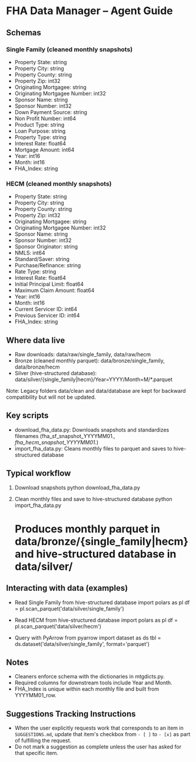 # FHA Data Manager – Agent Guide

## Schemas

### Single Family (cleaned monthly snapshots)
- Property State: string
- Property City: string
- Property County: string
- Property Zip: int32
- Originating Mortgagee: string
- Originating Mortgagee Number: int32
- Sponsor Name: string
- Sponsor Number: int32
- Down Payment Source: string
- Non Profit Number: int64
- Product Type: string
- Loan Purpose: string
- Property Type: string
- Interest Rate: float64
- Mortgage Amount: int64
- Year: int16
- Month: int16
- FHA_Index: string

### HECM (cleaned monthly snapshots)
- Property State: string
- Property City: string
- Property County: string
- Property Zip: int32
- Originating Mortgagee: string
- Originating Mortgagee Number: int32
- Sponsor Name: string
- Sponsor Number: int32
- Sponsor Originator: string
- NMLS: int64
- Standard/Saver: string
- Purchase/Refinance: string
- Rate Type: string
- Interest Rate: float64
- Initial Principal Limit: float64
- Maximum Claim Amount: float64
- Year: int16
- Month: int16
- Current Servicer ID: int64
- Previous Servicer ID: int64
- FHA_Index: string

## Where data live
- Raw downloads: data/raw/single_family, data/raw/hecm
- Bronze (cleaned monthly parquet): data/bronze/single_family, data/bronze/hecm
- Silver (hive-structured database): data/silver/{single_family|hecm}/Year=YYYY/Month=M/*.parquet

Note: Legacy folders data/clean and data/database are kept for backward compatibility but will not be updated.

## Key scripts
- download_fha_data.py: Downloads snapshots and standardizes filenames (fha_sf_snapshot_YYYYMM01.*, fha_hecm_snapshot_YYYYMM01.*)
- import_fha_data.py: Cleans monthly files to parquet and saves to hive-structured database

## Typical workflow
1) Download snapshots
   python download_fha_data.py

2) Clean monthly files and save to hive-structured database
   python import_fha_data.py
   # Produces monthly parquet in data/bronze/{single_family|hecm} and hive-structured database in data/silver/

## Interacting with data (examples)
- Read Single Family from hive-structured database
   import polars as pl
   df = pl.scan_parquet('data/silver/single_family')

- Read HECM from hive-structured database
   import polars as pl
   df = pl.scan_parquet('data/silver/hecm')

- Query with PyArrow
   from pyarrow import dataset as ds
   tbl = ds.dataset('data/silver/single_family', format='parquet')

## Notes
- Cleaners enforce schema with the dictionaries in mtgdicts.py.
- Required columns for downstream tools include Year and Month.
- FHA_Index is unique within each monthly file and built from YYYYMM01_row.


## Suggestions Tracking Instructions
- When the user explicitly requests work that corresponds to an item in `SUGGESTIONS.md`, update that item's checkbox from `- [ ]` to `- [x]` as part of fulfilling the request.
- Do not mark a suggestion as complete unless the user has asked for that specific item.
